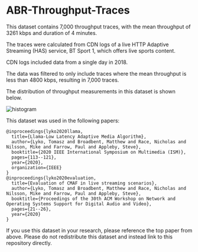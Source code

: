 # ABR-Throughput-Traces

This dataset contains 7,000 throughput traces, with the mean throughput of 3261 kbps and duration of 4 minutes.

The traces were calculated from CDN logs of a live HTTP Adaptive Streaming (HAS) service, BT Sport 1, which offers live sports content.

CDN logs included data from a single day in 2018.

The data was filtered to only include traces where the mean throughput is less than 4800 kbps, resulting in 7,000 traces.

The distribution of throughput measurements in this dataset is shown below.

![histogram](https://user-images.githubusercontent.com/16705289/119779411-92c03380-bec0-11eb-9499-c84e8d10b2fb.png)

This dataset was used in the following papers:

```
@inproceedings{lyko2020llama,
  title={Llama-Low Latency Adaptive Media Algorithm},
  author={Lyko, Tomasz and Broadbent, Matthew and Race, Nicholas and Nilsson, Mike and Farrow, Paul and Appleby, Steve},
  booktitle={2020 IEEE International Symposium on Multimedia (ISM)},
  pages={113--121},
  year={2020},
  organization={IEEE}
}
@inproceedings{lyko2020evaluation,
  title={Evaluation of CMAF in live streaming scenarios},
  author={Lyko, Tomasz and Broadbent, Matthew and Race, Nicholas and Nilsson, Mike and Farrow, Paul and Appleby, Steve},
  booktitle={Proceedings of the 30th ACM Workshop on Network and Operating Systems Support for Digital Audio and Video},
  pages={21--26},
  year={2020}
}
```

If you use this dataset in your research, please reference the top paper from above.
Please do not redistribute this dataset and instead link to this repository directly.
 
